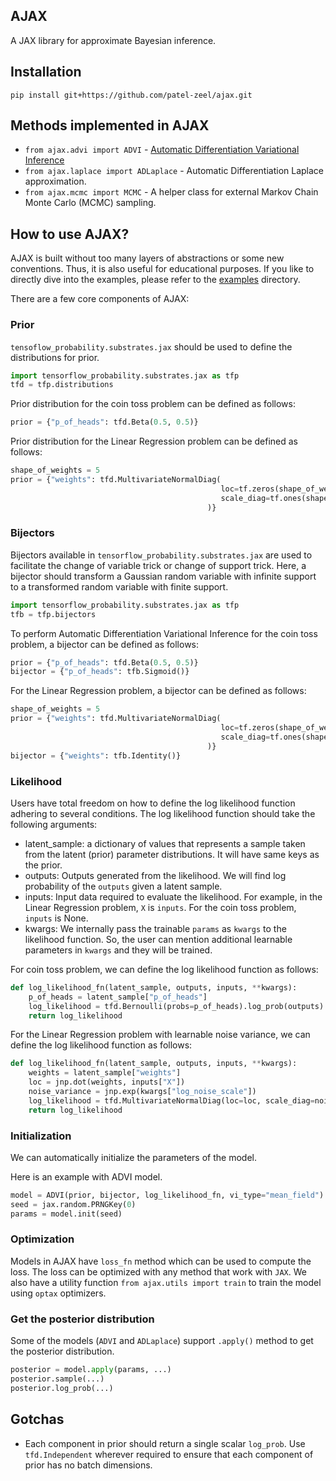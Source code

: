 ## AJAX

A JAX library for approximate Bayesian inference.

## Installation

```
pip install git+https://github.com/patel-zeel/ajax.git
```

## Methods implemented in AJAX

* `from ajax.advi import ADVI` - [Automatic Differentiation Variational Inference](https://arxiv.org/abs/1603.00788)
* `from ajax.laplace import ADLaplace` - Automatic Differentiation Laplace approximation.
* `from ajax.mcmc import MCMC` - A helper class for external Markov Chain Monte Carlo (MCMC) sampling.

## How to use AJAX?

AJAX is built without too many layers of abstractions or some new conventions. Thus, it is also useful for educational purposes. If you like to directly dive into the examples, please refer to the [examples](examples) directory.


There are a few core components of AJAX:

### Prior
`tensoflow_probability.substrates.jax` should be used to define the distributions for prior.

```python
import tensorflow_probability.substrates.jax as tfp
tfd = tfp.distributions
```

Prior distribution for the coin toss problem can be defined as follows:

```python
prior = {"p_of_heads": tfd.Beta(0.5, 0.5)}
```

Prior distribution for the Linear Regression problem can be defined as follows:

```python
shape_of_weights = 5
prior = {"weights": tfd.MultivariateNormalDiag(
                                               loc=tf.zeros(shape_of_weights), 
                                               scale_diag=tf.ones(shape_of_weights)
                                            )}
```

### Bijectors
Bijectors available in `tensorflow_probability.substrates.jax` are used to facilitate the change of variable trick or change of support trick. Here, a bijector should transform a Gaussian random variable with infinite support to a transformed random variable with finite support.

```python
import tensorflow_probability.substrates.jax as tfp
tfb = tfp.bijectors
```

To perform Automatic Differentiation Variational Inference for the coin toss problem, a bijector can be defined as follows:

```python
prior = {"p_of_heads": tfd.Beta(0.5, 0.5)}
bijector = {"p_of_heads": tfb.Sigmoid()}
```

For the Linear Regression problem, a bijector can be defined as follows:

```python
shape_of_weights = 5
prior = {"weights": tfd.MultivariateNormalDiag(
                                               loc=tf.zeros(shape_of_weights), 
                                               scale_diag=tf.ones(shape_of_weights)
                                            )}
bijector = {"weights": tfb.Identity()}
```

### Likelihood
Users have total freedom on how to define the log likelihood function adhering to several conditions. The log likelihood function should take the following arguments:

* latent_sample: a dictionary of values that represents a sample taken from the latent (prior) parameter distributions. It will have same keys as the prior.
* outputs: Outputs generated from the likelihood. We will find log probability of the `outputs` given a latent sample.
* inputs: Input data required to evaluate the likelihood. For example, in the Linear Regression problem, `X` is `inputs`. For the coin toss problem, `inputs` is None.
* kwargs: We internally pass the trainable `params` as `kwargs` to the likelihood function. So, the user can mention additional learnable parameters in `kwargs` and they will be trained.

For coin toss problem, we can define the log likelihood function as follows:

```python
def log_likelihood_fn(latent_sample, outputs, inputs, **kwargs):
    p_of_heads = latent_sample["p_of_heads"]
    log_likelihood = tfd.Bernoulli(probs=p_of_heads).log_prob(outputs).sum()
    return log_likelihood
```

For the Linear Regression problem with learnable noise variance, we can define the log likelihood function as follows:

```python
def log_likelihood_fn(latent_sample, outputs, inputs, **kwargs):
    weights = latent_sample["weights"]
    loc = jnp.dot(weights, inputs["X"])
    noise_variance = jnp.exp(kwargs["log_noise_scale"])
    log_likelihood = tfd.MultivariateNormalDiag(loc=loc, scale_diag=noise_variance).log_prob(outputs).sum()
    return log_likelihood
```

### Initialization
We can automatically initialize the parameters of the model.

Here is an example with ADVI model.
```python
model = ADVI(prior, bijector, log_likelihood_fn, vi_type="mean_field")
seed = jax.random.PRNGKey(0)
params = model.init(seed)
```

### Optimization
Models in AJAX have `loss_fn` method which can be used to compute the loss. The loss can be optimized with any method that work with `JAX`. We also have a utility function `from ajax.utils import train` to train the model using `optax` optimizers.

### Get the posterior distribution
Some of the models (`ADVI` and `ADLaplace`) support `.apply()` method to get the posterior distribution.

```python
posterior = model.apply(params, ...)
posterior.sample(...)
posterior.log_prob(...)
```

## Gotchas

* Each component in prior should return a single scalar `log_prob`. Use `tfd.Independent` wherever required to ensure that each component of prior has no batch dimensions.
